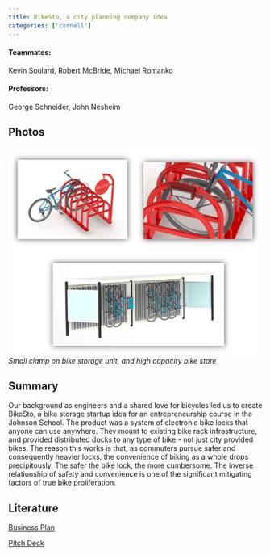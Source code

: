 ```yaml
---
title: BikeSto, a city planning company idea
categories: ['cornell']
---
```

#### Teammates:
Kevin Soulard, Robert McBride, Michael Romanko
#### Professors:
George Schneider, John Nesheim

## Photos

![](racks.png)
*Small clamp on bike storage unit, and high capacity bike store*

## Summary

Our background as engineers and a shared love for bicycles led us to create BikeSto, a bike storage startup idea for an entrepreneurship course in the Johnson School. The product was a system of electronic bike locks that anyone can use anywhere. They mount to existing bike rack infrastructure, and provided distributed docks to any type of bike - not just city provided bikes. The reason this works is that, as commuters pursue safer and consequently heavier locks, the convenience of biking as a whole drops precipitously. The safer the bike lock, the more cumbersome. The inverse relationship of safety and convenience is one of the significant mitigating factors of true bike proliferation.

## Literature

[Business Plan](BusinessPlan.pdf)

[Pitch Deck](Presentation.pdf)
